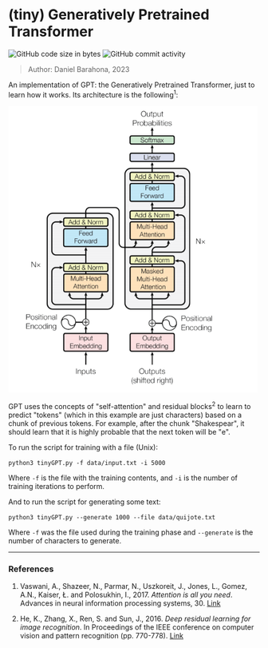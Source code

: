 # (tiny) Generatively Pretrained Transformer

![GitHub code size in bytes](https://img.shields.io/github/languages/code-size/danibt656/bigram_GPT?style=flat-square)
![GitHub commit activity](https://img.shields.io/github/commit-activity/y/danibt656/bigram_GPT?style=flat-square)

> Author: Daniel Barahona, 2023

An implementation of GPT: the Generatively Pretrained Transformer, just to learn how it works. Its architecture is the following<sup>1</sup>:

<img src="transformer.png" alt="Transformer scheme" width="500"/>

GPT uses the concepts of "self-attention" and residual blocks<sup>2</sup> to learn to predict "tokens" (which in this example are just characters) based on a chunk of previous tokens. For example, after the chunk "Shakespear", it should learn that it is highly probable that the next token will be "e".

To run the script for training with a file (Unix):

```
python3 tinyGPT.py -f data/input.txt -i 5000
```

Where `-f` is the file with the training contents, and `-i` is the number of training iterations to perform.

And to run the script for generating some text:

```
python3 tinyGPT.py --generate 1000 --file data/quijote.txt
```

Where `-f` was the file used during the training phase and `--generate` is the number of characters to generate.

***

### References

1. Vaswani, A., Shazeer, N., Parmar, N., Uszkoreit, J., Jones, L., Gomez, A.N., Kaiser, Ł. and Polosukhin, I., 2017. *Attention is all you need*. Advances in neural information processing systems, 30. <a href="https://arxiv.org/abs/1706.03762" target="_blank">Link</a>

2. He, K., Zhang, X., Ren, S. and Sun, J., 2016. *Deep residual learning for image recognition*. In Proceedings of the IEEE conference on computer vision and pattern recognition (pp. 770-778). <a href="https://arxiv.org/abs/1512.03385" target="_blank">Link</a>

